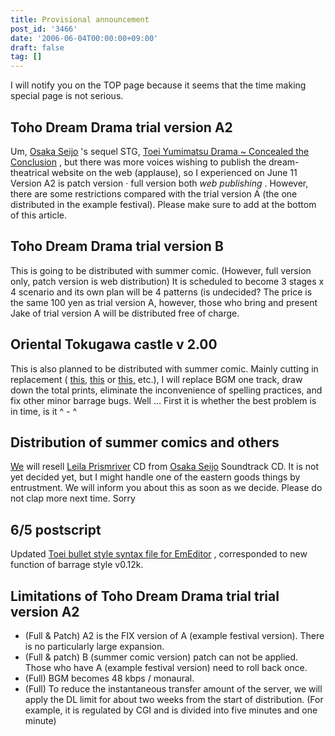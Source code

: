 ```yaml
---
title: Provisional announcement
post_id: '3466'
date: '2006-06-04T00:00:00+09:00'
draft: false
tag: []
---
```


I will notify you on the TOP page because it seems that the time making special page is not serious.

## Toho Dream Drama trial version A2

Um, [Osaka Seijo](/!/thA/) 's sequel STG, [Toei Yumimatsu Drama ~ Concealed the Conclusion](/!/thC) , but there was more voices wishing to publish the dream-theatrical website on the web (applause), so I experienced on June 11 Version A2 is patch version · full version both _web publishing_ . However, there are some restrictions compared with the trial version A (the one distributed in the example festival). Please make sure to add at the bottom of this article.

## Toho Dream Drama trial version B

This is going to be distributed with summer comic. (However, full version only, patch version is web distribution) It is scheduled to become 3 stages x 4 scenario and its own plan will be 4 patterns (is undecided? The price is the same 100 yen as trial version A, however, those who bring and present Jake of trial version A will be distributed free of charge.

## Oriental Tokugawa castle v 2.00

This is also planned to be distributed with summer comic. Mainly cutting in replacement ( [this,](/3460) [this](/3464) or [this,](/3463) etc.), I will replace BGM one track, draw down the total prints, eliminate the inconvenience of spelling practices, and fix other minor barrage bugs. Well ... First it is whether the best problem is in time, is it ^ - ^

## Distribution of summer comics and others

[We](/!/thA/) will resell [Leila Prismriver](/!/leila/) CD from [Osaka Seijo](/!/thA/) Soundtrack CD. It is not yet decided yet, but I might handle one of the eastern goods things by entrustment. We will inform you about this as soon as we decide. Please do not clap more next time. Sorry

## 6/5 postscript

Updated [Toei bullet style syntax file for EmEditor](/emeditor-danmakufu) , corresponded to new function of barrage style v0.12k.

## Limitations of Toho Dream Drama trial trial version A2

*   (Full & Patch) A2 is the FIX version of A (example festival version). There is no particularly large expansion.
*   (Full & patch) B (summer comic version) patch can not be applied. Those who have A (example festival version) need to roll back once.
*   (Full) BGM becomes 48 kbps / monaural.
*   (Full) To reduce the instantaneous transfer amount of the server, we will apply the DL limit for about two weeks from the start of distribution. (For example, it is regulated by CGI and is divided into five minutes and one minute)